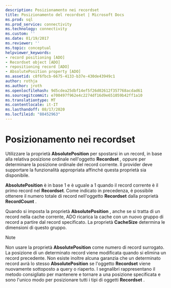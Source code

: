 ```yaml
---
description: Posizionamento nei recordset
title: Posizionamento del recordset | Microsoft Docs
ms.prod: sql
ms.prod_service: connectivity
ms.technology: connectivity
ms.custom: ''
ms.date: 01/19/2017
ms.reviewer: ''
ms.topic: conceptual
helpviewer_keywords:
- record positioning [ADO]
- Recordset object [ADO]
- repositioning record [ADO]
- AbsolutePosition property [ADO]
ms.assetid: c8f6fbcb-6675-4133-b37e-430de43949c1
author: rothja
ms.author: jroth
ms.openlocfilehash: 9d5cdea25dbf14ef5f26d02612f357768acdad61
ms.sourcegitcommit: e700497f962e4c2274df16d9e651059b42ff1a10
ms.translationtype: MT
ms.contentlocale: it-IT
ms.lasthandoff: 08/17/2020
ms.locfileid: "88452963"
---
```

# <a name="recordset-positioning"></a>Posizionamento nei recordset
Utilizzare la proprietà **AbsolutePosition** per spostarsi in un record, in base alla relativa posizione ordinale nell'oggetto **Recordset** , oppure per determinare la posizione ordinale del record corrente. Il provider deve supportare la funzionalità appropriata affinché questa proprietà sia disponibile.  
  
 **AbsolutePosition** è in base 1 e è uguale a 1 quando il record corrente è il primo record nel **Recordset**. Come indicato in precedenza, è possibile ottenere il numero totale di record nell'oggetto **Recordset** dalla proprietà **RecordCount** .  
  
 Quando si imposta la proprietà **AbsolutePosition** , anche se si tratta di un record nella cache corrente, ADO ricarica la cache con un nuovo gruppo di record a partire dal record specificato. La proprietà **CacheSize** determina le dimensioni di questo gruppo.  
  
> [!NOTE]
>  Non usare la proprietà **AbsolutePosition** come numero di record surrogato. La posizione di un determinato record viene modificata quando si elimina un record precedente. Non esiste inoltre alcuna garanzia che un determinato record avrà lo stesso **AbsolutePosition** se l'oggetto **Recordset** viene nuovamente sottoposto a query o riaperto. I segnalibri rappresentano il metodo consigliato per mantenere e tornare a una posizione specificata e sono l'unico modo per posizionare tutti i tipi di oggetti **Recordset** .
